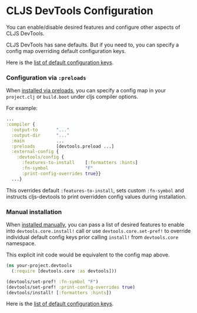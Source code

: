 # CLJS DevTools Configuration

You can enable/disable desired features and configure other aspects of CLJS DevTools.

CLJS DevTools has sane defaults. But if you need to, you can specify a config map overriding default configuration keys.

Here is the [list of default configuration keys](https://github.com/binaryage/cljs-devtools/blob/master/src/lib/devtools/defaults.cljs).

### Configuration via `:preloads`

When [installed via preloads](https://github.com/binaryage/cljs-devtools/blob/master/docs/installation.md#install-it-via-preloads), 
you can specify a config map in your `project.clj` or `build.boot` under cljs compiler options. 

For example:

```clojure
...
:compiler {
  :output-to       "..."
  :output-dir      "..."
  :main            ...
  :preloads        [devtools.preload ...]
  :external-config {
    :devtools/config {
      :features-to-install    [:formatters :hints]
      :fn-symbol              "F"
      :print-config-overrides true}}
  ...}
```

This overrides default `:features-to-install`, sets custom `:fn-symbol` and 
instructs cljs-devtools to print overridden config values during installation.

### Manual installation

When [installed manually](https://github.com/binaryage/cljs-devtools/blob/master/docs/installation.md#install-it-manually), 
you can pass a list of desired features to enable into `devtools.core.install!` call 
or use `devtools.core.set-pref!` to override individual default config keys prior calling `install!` from `devtools.core` namespace.
 
This explicit init code would be equivalent to the config map above.

```clojure
(ns your-project.devtools
  (:require [devtools.core :as devtools]))

(devtools/set-pref! :fn-symbol "F")
(devtools/set-pref! :print-config-overrides true)
(devtools/install! [:formatters :hints])
```

Here is the [list of default configuration keys](https://github.com/binaryage/cljs-devtools/blob/master/src/lib/devtools/defaults.cljs).
